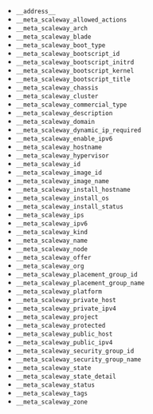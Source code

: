 * `__address__`
* `__meta_scaleway_allowed_actions`
* `__meta_scaleway_arch`
* `__meta_scaleway_blade`
* `__meta_scaleway_boot_type`
* `__meta_scaleway_bootscript_id`
* `__meta_scaleway_bootscript_initrd`
* `__meta_scaleway_bootscript_kernel`
* `__meta_scaleway_bootscript_title`
* `__meta_scaleway_chassis`
* `__meta_scaleway_cluster`
* `__meta_scaleway_commercial_type`
* `__meta_scaleway_description`
* `__meta_scaleway_domain`
* `__meta_scaleway_dynamic_ip_required`
* `__meta_scaleway_enable_ipv6`
* `__meta_scaleway_hostname`
* `__meta_scaleway_hypervisor`
* `__meta_scaleway_id`
* `__meta_scaleway_image_id`
* `__meta_scaleway_image_name`
* `__meta_scaleway_install_hostname`
* `__meta_scaleway_install_os`
* `__meta_scaleway_install_status`
* `__meta_scaleway_ips`
* `__meta_scaleway_ipv6`
* `__meta_scaleway_kind`
* `__meta_scaleway_name`
* `__meta_scaleway_node`
* `__meta_scaleway_offer`
* `__meta_scaleway_org`
* `__meta_scaleway_placement_group_id`
* `__meta_scaleway_placement_group_name`
* `__meta_scaleway_platform`
* `__meta_scaleway_private_host`
* `__meta_scaleway_private_ipv4`
* `__meta_scaleway_project`
* `__meta_scaleway_protected`
* `__meta_scaleway_public_host`
* `__meta_scaleway_public_ipv4`
* `__meta_scaleway_security_group_id`
* `__meta_scaleway_security_group_name`
* `__meta_scaleway_state`
* `__meta_scaleway_state_detail`
* `__meta_scaleway_status`
* `__meta_scaleway_tags`
* `__meta_scaleway_zone`
